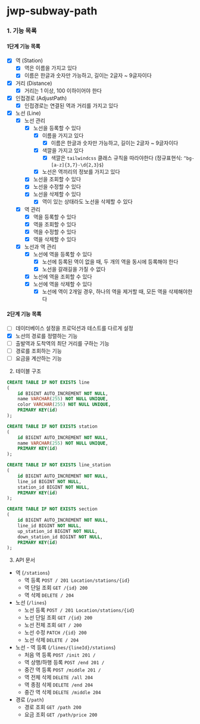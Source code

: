# jwp-subway-path

### 1. 기능 목록

#### 1단계 기능 목록

- [x] 역 (Station)
  - [x] 역은 이름을 가지고 있다
  - [x] 이름은 한글과 숫자만 가능하고, 길이는 2글자 ~ 9글자이다
- [x] 거리 (Distance)
  - [x] 거리는 1 이상, 100 이하이어야 한다
- [x] 인접경로 (AdjustPath)
  - [x] 인접경로는 연결된 역과 거리를 가지고 있다
- [x] 노선 (Line)
  - [x] 노선 관리
    - [x] 노선을 등록할 수 있다
      - [x] 이름을 가지고 있다
        - [x] 이름은 한글과 숫자만 가능하고, 길이는 2글자 ~ 9글자이다
      - [x] 색깔을 가지고 있다
        - [x] 색깔은 `tailwindcss` 클래스 규칙을 따라야한다 (정규표현식: `^bg-[a-z]{3,7}-\d{2,3}$`)
      - [x] 노선은 역끼리의 정보를 가지고 있다
    - [x] 노선을 조회할 수 있다
    - [x] 노선을 수정할 수 있다
    - [x] 노선을 삭제할 수 있다
      - [x] 역이 있는 상태라도 노선을 삭제할 수 있다
  - [x] 역 관리
    - [x] 역을 등록할 수 있다
    - [x] 역을 조회할 수 있다
    - [x] 역을 수정할 수 있다
    - [x] 역을 삭제할 수 있다
  - [x] 노선과 역 관리
    - [x] 노선에 역을 등록할 수 있다
      - [x] 노선에 등록된 역이 없을 때, 두 개의 역을 동시에 등록해야 한다
      - [x] 노선을 갈래길을 가질 수 없다
    - [x] 노선에 역을 조회할 수 있다
    - [x] 노선에 역을 삭제할 수 있다
      - [x] 노선에 역이 2개일 경우, 하나의 역을 제거할 때, 모든 역을 삭제해야한다

#### 2단계 기능 목록

- [ ] 데이터베이스 설정을 프로덕션과 테스트를 다르게 설정
- [x] 노선의 경로를 정렬하는 기능
- [ ] 출발역과 도착역의 최단 거리를 구하는 기능
- [ ] 경로를 조회하는 기능
- [ ] 요금을 계산하는 기능

2. 테이블 구조

```sql
CREATE TABLE IF NOT EXISTS line
(
    id BIGINT AUTO_INCREMENT NOT NULL,
    name VARCHAR(255) NOT NULL UNIQUE,
    color VARCHAR(255) NOT NULL UNIQUE,
    PRIMARY KEY(id)
);

CREATE TABLE IF NOT EXISTS station
(
    id BIGINT AUTO_INCREMENT NOT NULL,
    name VARCHAR(255) NOT NULL UNIQUE,
    PRIMARY KEY(id)
);

CREATE TABLE IF NOT EXISTS line_station
(
    id BIGINT AUTO_INCREMENT NOT NULL,
    line_id BIGINT NOT NULL,
    station_id BIGINT NOT NULL,
    PRIMARY KEY(id)
);

CREATE TABLE IF NOT EXISTS section
(
    id BIGINT AUTO_INCREMENT NOT NULL,
    line_id BIGINT NOT NULL,
    up_station_id BIGINT NOT NULL,
    down_station_id BIGINT NOT NULL,
    PRIMARY KEY(id)
);
```

3. API 문서
- 역 (`/stations`)
  - 역 등록 `POST / 201 Location/stations/{id}`
  - 역 단일 조회 `GET /{id} 200`
  - 역 삭제 `DELETE / 204`
- 노선 (`/lines`)
  - 노선 등록 `POST / 201 Location/stations/{id}`
  - 노선 단일 조회 `GET /{id} 200`
  - 노선 전체 조회 `GET / 200`
  - 노선 수정 `PATCH /{id} 200`
  - 노선 삭제 `DELETE / 204`
- 노선 - 역 등록 (`/lines/{lineId}/stations`)
  - 처음 역 등록 `POST /init 201 /`
  - 역 상행/하행 등록 `POST /end 201 /`
  - 중간 역 등록 `POST /middle 201 /`
  - 역 전체 삭제 `DELETE /all 204`
  - 역 종점 삭제 `DELETE /end 204`
  - 중간 역 삭제 `DELETE /middle 204`
- 경로 (`/path`)
  - 경로 조회 `GET /path 200`
  - 요금 조회 `GET /path/price 200`
